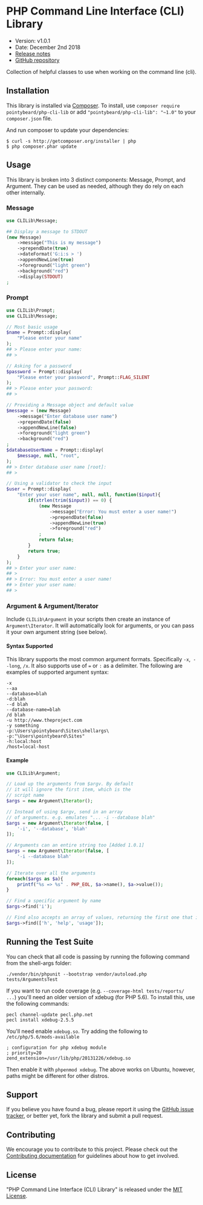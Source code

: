 # PHP Command Line Interface (CLI) Library

- Version: v1.0.1
- Date: December 2nd 2018
- [Release notes](https://github.com/pointybeard/php-cli-lib/blob/master/CHANGELOG.md)
- [GitHub repository](https://github.com/pointybeard/php-cli-lib)

Collection of helpful classes to use when working on the command line (cli).

## Installation

This library is installed via [Composer](http://getcomposer.org/). To install, use `composer require pointybeard/php-cli-lib` or add `"pointybeard/php-cli-lib": "~1.0"` to your `composer.json` file.

And run composer to update your dependencies:

    $ curl -s http://getcomposer.org/installer | php
    $ php composer.phar update

## Usage

This library is broken into 3 distinct components: Message, Prompt, and Argument. They can be used as needed, although they do rely on each other internally.

### Message

```php
use CLILib\Message;

## Display a message to STDOUT
(new Message)
    ->message("This is my message")
    ->prependDate(true)
    ->dateFormat('G:i:s > ')
    ->appendNewLine(true)
    ->foreground("light green")
    ->background("red")
    ->display(STDOUT)
;
```

### Prompt

```php
use CLILib\Prompt;
use CLILib\Message;

// Most basic usage
$name = Prompt::display(
    "Please enter your name"
);
## > Please enter your name:
## >

// Asking for a password
$password = Prompt::display(
    "Please enter your password", Prompt::FLAG_SILENT
);
## > Please enter your password:
## >

// Providing a Message object and default value
$message = (new Message)
    ->message("Enter database user name")
    ->prependDate(false)
    ->appendNewLine(false)
    ->foreground("light green")
    ->background("red")
;
$databaseUserName = Prompt::display(
    $message, null, "root",
);
## > Enter database user name [root]:
## >

// Using a validator to check the input
$user = Prompt::display(
    "Enter your user name", null, null, function($input){
        if(strlen(trim($input)) == 0) {
            (new Message
                ->message("Error: You must enter a user name!")
                ->prependDate(false)
                ->appendNewLine(true)
                ->foreground("red")
            ;
            return false;
        }
        return true;
    }
);
## > Enter your user name:
## >
## > Error: You must enter a user name!
## > Enter your user name:
## >
```

### Argument & Argument/Iterator

Include `CLILib\Argument` in your scripts then create an instance of `Argument\Iterator`. It will automatically look for arguments, or you can pass it your own argument string (see below).

#### Syntax Supported

This library supports the most common argument formats. Specifically `-x`,` --long`, `/x`. It also supports use of `=` or `:` as a delimiter. The following are examples of supported argument syntax:

    -x
    --aa
    --database=blah
    -d:blah
    --d blah
    --database-name=blah
    /d blah
    -u http://www.theproject.com
    -y something
    -p:\Users\pointybeard\Sites\shellargs\
    -p:"\Users\pointybeard\Sites"
    -h:local:host
    /host=local-host

#### Example

```php
use CLILib\Argument;

// Load up the arguments from $argv. By default
// it will ignore the first item, which is the
// script name
$args = new Argument\Iterator();

// Instead of using $argv, send in an array
// of arguments. e.g. emulates "... -i --database blah"
$args = new Argument\Iterator(false, [
    '-i', '--database', 'blah'
]);

// Arguments can an entire string too [Added 1.0.1]
$args = new Argument\Iterator(false, [
    '-i --database blah'
]);

// Iterate over all the arguments
foreach($args as $a){
    printf("%s => %s" . PHP_EOL, $a->name(), $a->value());
}

// Find a specific argument by name
$args->find('i');

// Find also accepts an array of values, returning the first one that is valid
$args->find(['h', 'help', 'usage']);
```

## Running the Test Suite

You can check that all code is passing by running the following command from the shell-args folder:

    ./vendor/bin/phpunit --bootstrap vendor/autoload.php tests/ArgumentsTest

If you want to run code coverage (e.g. `--coverage-html tests/reports/ ...`) you'll need an older version of xdebug (for PHP 5.6). To install this, use the following commands:

    pecl channel-update pecl.php.net
    pecl install xdebug-2.5.5

You'll need enable `xdebug.so`. Try adding the following to `/etc/php/5.6/mods-available`

    ; configuration for php xdebug module
    ; priority=20
    zend_extension=/usr/lib/php/20131226/xdebug.so

Then enable it with `phpenmod xdebug`. The above works on Ubuntu, however, paths might be different for other distros.

## Support

If you believe you have found a bug, please report it using the [GitHub issue tracker](https://github.com/pointybeard/php-cli-lib/issues),
or better yet, fork the library and submit a pull request.

## Contributing

We encourage you to contribute to this project. Please check out the [Contributing documentation](https://github.com/pointybeard/php-cli-lib/blob/master/CONTRIBUTING.md) for guidelines about how to get involved.

## License

"PHP Command Line Interface (CLI) Library" is released under the [MIT License](http://www.opensource.org/licenses/MIT).

